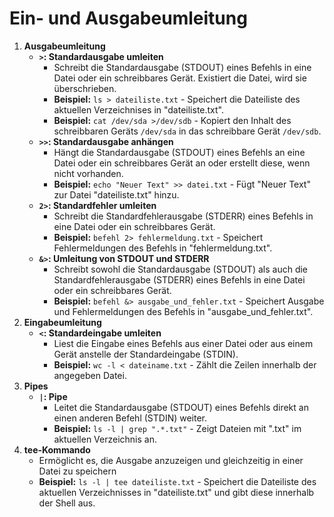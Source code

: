 # Ein- und Ausgabeumleitung

1. **Ausgabeumleitung**
   - **`>`: Standardausgabe umleiten**
     - Schreibt die Standardausgabe (STDOUT) eines Befehls in eine Datei oder ein schreibbares Gerät. Existiert die Datei, wird sie überschrieben.
     - **Beispiel:** `ls > dateiliste.txt` - Speichert die Dateiliste des aktuellen Verzeichnises in "dateiliste.txt".
     - **Beispiel:** `cat /dev/sda >/dev/sdb` - Kopiert den Inhalt des schreibbaren Geräts `/dev/sda` in das schreibbare Gerät `/dev/sdb`.
   - **`>>`: Standardausgabe anhängen**
     - Hängt die Standardausgabe (STDOUT) eines Befehls an eine Datei oder ein schreibbares Gerät an oder erstellt diese, wenn nicht vorhanden.
     - **Beispiel:** `echo "Neuer Text" >> datei.txt` - Fügt "Neuer Text" zur Datei "dateiliste.txt" hinzu.
   - **`2>`: Standardfehler umleiten**
     - Schreibt die Standardfehlerausgabe (STDERR) eines Befehls in eine Datei oder ein schreibbares Gerät.
     - **Beispiel:** `befehl 2> fehlermeldung.txt` - Speichert Fehlermeldungen des Befehls in "fehlermeldung.txt".
   - **`&>`: Umleitung von STDOUT und STDERR**
     - Schreibt sowohl die Standardausgabe (STDOUT) als auch die Standardfehlerausgabe (STDERR) eines Befehls in eine Datei oder ein schreibbares Gerät.
     - **Beispiel:** `befehl &> ausgabe_und_fehler.txt` - Speichert Ausgabe und Fehlermeldungen des Befehls in "ausgabe_und_fehler.txt".
2. **Eingabeumleitung**
   - **`<`: Standardeingabe umleiten**
     - Liest die Eingabe eines Befehls aus einer Datei oder aus einem Gerät anstelle der Standardeingabe (STDIN).
     - **Beispiel:** `wc -l < dateiname.txt` - Zählt die Zeilen innerhalb der angegeben Datei.
3. **Pipes**
   - **`|`: Pipe**
     - Leitet die Standardausgabe (STDOUT) eines Befehls direkt an einen anderen Befehl (STDIN) weiter.
     - **Beispiel:** `ls -l | grep ".*.txt"` - Zeigt Dateien mit ".txt" im aktuellen Verzeichnis an.
4. **tee-Kommando**
   * Ermöglicht es, die Ausgabe anzuzeigen und gleichzeitig in einer Datei zu speichern
   * **Beispiel:** `ls -l | tee dateiliste.txt` - Speichert die Dateiliste des aktuellen Verzeichnisses in "dateiliste.txt" und gibt diese innerhalb der Shell aus.
